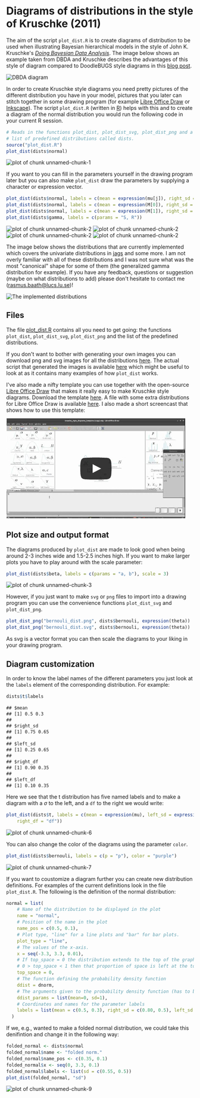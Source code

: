 Diagrams of distributions in the style of Kruschke (2011)
=====================================================

The aim of the script `plot_dist.R` is to create diagrams of distribution to be used when illustrating Bayesian hierarchical models in the style of John K. Kruschke's [*Doing Bayesian Data Analysis*](http://www.indiana.edu/~kruschke/DoingBayesianDataAnalysis/). The image below shows an example taken from DBDA and Kruschke describes the advantages of this style of diagram compared to DoodleBUGS style diagrams in this [blog post](http://doingbayesiandataanalysis.blogspot.se/2012/05/graphical-model-diagrams-in-doing.html).

![DBDA diagram](https://raw.github.com/rasmusab/distribution_diagrams/master/dbda_diagram.jpg)

In order to create Kruschke style diagrams you need pretty pictures of the different distribution you have in your model, pictures that you later can stitch together in some drawing program (for example [Libre Office Draw](http://www.libreoffice.org/features/draw/) or [Inkscape](http://inkscape.org/)). The script `plot_dist.R` (written in [R](http://www.r-project.org/)) helps with this and to create a diagram of the normal distribution you would run the following code in your current R session.


```r
# Reads in the functions plot_dist, plot_dist_svg, plot_dist_png and a
# list of predefined distributions called dists.
source("plot_dist.R")
plot_dist(dists$normal)
```

![plot of chunk unnamed-chunk-1](https://raw.github.com/rasmusab/distribution_diagrams/master/figure/unnamed-chunk-1.png) 

If you want to you can fill in the parameters yourself in the drawing program later but you can also make `plot_dist` draw the parameters by supplying a character or expression vector.


```r
plot_dist(dists$normal, labels = c(mean = expression(mu[j]), right_sd = expression(tau)))
plot_dist(dists$normal, labels = c(mean = expression(M[0]), right_sd = expression(T[0])))
plot_dist(dists$normal, labels = c(mean = expression(M[1]), right_sd = expression(T[1])))
plot_dist(dists$gamma, labels = c(params = "S, R"))
```

![plot of chunk unnamed-chunk-2](https://raw.github.com/rasmusab/distribution_diagrams/master/figure/unnamed-chunk-21.png) ![plot of chunk unnamed-chunk-2](https://raw.github.com/rasmusab/distribution_diagrams/master/figure/unnamed-chunk-22.png) ![plot of chunk unnamed-chunk-2](https://raw.github.com/rasmusab/distribution_diagrams/master/figure/unnamed-chunk-23.png) ![plot of chunk unnamed-chunk-2](https://raw.github.com/rasmusab/distribution_diagrams/master/figure/unnamed-chunk-24.png) 


The image below shows the distributions that are currently implemented which covers the univariate distributions in [jags](http://mcmc-jags.sourceforge.net/) and some more. I am not overly familiar with all of these distributions and I was not sure what was the most "canonical" shape for some of them (the generalized gamma distribution for example). If you have any feedback, questions or suggestion (maybe on what distributions to add) please don't hesitate to contact me ([rasmus.baath@lucs.lu.se](rasmus.baath@lucs.lu.se))!

![The implemented distributions](https://raw.github.com/rasmusab/distribution_diagrams/master/all_dists_smaller.png)

Files
------------------------

The file [plot_dist.R](https://raw.github.com/rasmusab/distribution_diagrams/master/plot_dist.R) contains all you need to get going: the functions `plot_dist`, `plot_dist_svg`, `plot_dist_png` and the list of the predefined distributions.

If you don't want to bother with generating your own images you can download png and svg images for all the distributions [here](https://raw.github.com/rasmusab/distribution_diagrams/master/distribution_diagrams.zip). The actual script that generated the images is available [here](https://raw.github.com/rasmusab/distribution_diagrams/master/create_diagrams.R) which might be useful to look at as it contains many examples of how `plot_dist` works.

I've also made a nifty template you can use together with the open-source [Libre Office Draw](http://www.libreoffice.org/features/draw/) that makes it really easy to make Kruschke style diagrams. Download the template [here](https://raw.github.com/rasmusab/distribution_diagrams/master/krusche_style_diagrams_template.odg). A file with some extra distributions for Libre Office Draw is available [here](https://raw.github.com/rasmusab/distribution_diagrams/master/extra_distributions.odg). I also made a short screencast that shows how to use this template:

[![Screencast video link](screencast_image.jpeg)](http://youtu.be/uSJ2S900UHA)

Plot size and output format
---------------------------
The diagrams produced by `plot_dist` are made to look good when being around 2-3 inches wide and 1.5-2.5 inches high. If you want to make larger plots you have to play around with the scale parameter:


```r
plot_dist(dists$beta, labels = c(params = "a, b"), scale = 3)
```

![plot of chunk unnamed-chunk-3](https://raw.github.com/rasmusab/distribution_diagrams/master/figure/unnamed-chunk-3.png) 


However, if you just want to make `svg` or `png` files to import into a drawing program you can use the convenience functions `plot_dist_svg` and `plot_dist_png`.


```r
plot_dist_png("bernouli_dist.png", dists$bernouli, expression(theta))
plot_dist_png("bernouli_dist.svg", dists$bernouli, expression(theta))
```

As svg is a vector format you can then scale the diagrams to your liking in your drawing program.

Diagram customization
----------------

In order to know the label names of the different parameters you just look at the `labels` element of the corresponding distribution. For example:

```r
dists$t$labels
```

```
## $mean
## [1] 0.5 0.3
## 
## $right_sd
## [1] 0.75 0.65
## 
## $left_sd
## [1] 0.25 0.65
## 
## $right_df
## [1] 0.90 0.35
## 
## $left_df
## [1] 0.10 0.35
```


Here we see that the t distribution has five named labels and to make a diagram with a $\sigma$ to the left, and a `df` to the right we would write:


```r
plot_dist(dists$t, labels = c(mean = expression(mu), left_sd = expression(sigma), 
    right_df = "df"))
```

![plot of chunk unnamed-chunk-6](https://raw.github.com/rasmusab/distribution_diagrams/master/figure/unnamed-chunk-6.png) 


You can also change the color of the diagrams using the parameter `color`.

```r
plot_dist(dists$bernouli, labels = c(p = "p"), color = "purple")
```

![plot of chunk unnamed-chunk-7](https://raw.github.com/rasmusab/distribution_diagrams/master/figure/unnamed-chunk-7.png) 


If you want to coustomize a diagram further you can create new distribution definitions. For examples of the current definitions look in the file `plot_dist.R`. The following is the definition of the normal distribution:


```r
normal = list(
    # Name of the distribution to be displayed in the plot
    name = "normal",
    # Position of the name in the plot
    name_pos = c(0.5, 0.1),
    # Plot type, "line" for a line plots and "bar" for bar plots.
    plot_type = "line",
    # The values of the x-axis.
    x = seq(-3.3, 3.3, 0.01),
    # If top_space = 0 the distribution extends to the top of the graph, if 
    # 0 > top_space < 1 then that proportion of space is left at the top.
    top_space = 0,
    # The function defining the probability density function
    ddist = dnorm,
    # The arguments given to the probability density function (has to be named) 
    ddist_params = list(mean=0, sd=1),
    # Coordinates and names for the parameter labels
    labels = list(mean = c(0.5, 0.3), right_sd = c(0.80, 0.5), left_sd = c(0.20, 0.5))
  )
```


If we, e.g., wanted to make a folded normal distribution, we could take this denifintion and change it in the following way:

```r
folded_normal <- dists$normal
folded_normal$name <- "folded norm."
folded_normal$name_pos <- c(0.35, 0.1)
folded_normal$x <- seq(0, 3.3, 0.1)
folded_normal$labels <- list(sd = c(0.55, 0.5))
plot_dist(folded_normal, "sd")
```

![plot of chunk unnamed-chunk-9](https://raw.github.com/rasmusab/distribution_diagrams/master/figure/unnamed-chunk-9.png) 
